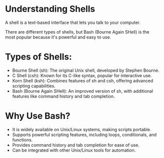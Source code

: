 # Understanding Shells
A shell is a text-based interface that lets you talk to your computer.

There are different types of shells, but Bash (Bourne Again SHell) is the most popular because it's powerful and easy to use.

# Types of Shells:

- Bourne Shell (sh): The original Unix shell, developed by Stephen Bourne.
- C Shell (csh): Known for its C-like syntax, popular for interactive use.
- Korn Shell (ksh): Combines features of sh and csh, offering advanced scripting capabilities.
- Bash (Bourne Again SHell): An improved version of sh, with additional features like command history and tab completion.

# Why Use Bash?

- It is widely available on Unix/Linux systems, making scripts portable.
- Supports powerful scripting features, including loops, conditionals, and functions.
- Provides command history and tab completion for ease of use.
- Can be integrated with other Unix/Linux tools for automation.
